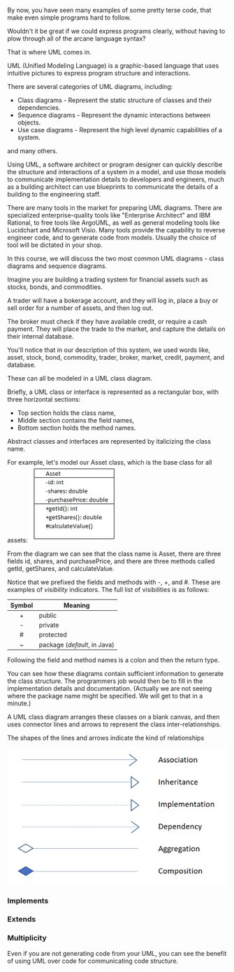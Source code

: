 By now, you have seen many examples of some pretty terse code, that make even simple programs hard to follow.

Wouldn't it be great if we could express programs clearly, without having to plow through all of the arcane language syntax?

That is where UML comes in.

UML (Unified Modeling Language) is a graphic-based language that uses intuitive pictures to express program structure and interactions.

There are several categories of UML diagrams, including:
* Class diagrams - Represent the static structure of classes and their dependencies.
* Sequence diagrams - Represent the dynamic interactions between objects.
* Use case diagrams - Represent the high level dynamic capabilities of a system. 

and many others.

Using UML, a software architect or program designer can quickly describe the structure and interactions of a system in a model, and 
use those models to communicate implementation details to developers and engineers, much as a building architect can use blueprints to communicate the details of a building to the engineering staff. 

There are many tools in the market for preparing UML diagrams. There are specialized enterprise-quality tools like "Enterprise Architect" and IBM Rational, to free tools like ArgoUML, as well as general modeling tools like Lucidchart and Microsoft Visio. Many tools provide the capability to reverse engineer code, and to generate code from models. Usually the choice of tool will be dictated in your shop.

In this course, we will discuss the two most common UML diagrams - class diagrams and sequence diagrams. 

Imagine you are building a trading system for financial assets such as stocks, bonds, and commodities.

A trader will have a bokerage account, and they will log in, place a buy or sell order for a number of assets, and then log out. 

The broker must check if they have available credit, or require a cash payment. They will place the trade to the market, and capture the details on their internal database.

You'll notice that in our description of this system, we used words like, asset, stock, bond, commodity, trader, broker, market, credit, payment, and database.

These can all be modeled in a UML class diagram.

Briefly, a UML class or interface is represented as a rectangular box, with three horizontal sections:

* Top section holds the class name, 
* Middle section contains the field names, 
* Bottom section holds the method names.

Abstract classes and interfaces are represented by italicizing the class name. 

For example, let's model our Asset class, which is the base class for all assets:
![](resources/asset-class.png)

From the diagram we can see that the class name is Asset, there are three fields id, shares, and purchasePrice, and there are three methods called getId, getShares, and calculateValue.

Notice that we prefixed the fields and methods with -, +, and #. These are examples of _visibility_ indicators. The full list of visibilities is as follows:

|Symbol|Meaning|
|:---:|---|
|+|public|
|-|private|
|#|protected|
|~|package (_default_, in Java)|

Following the field and method names is a colon and then the return type.

You can see how these diagrams contain sufficient information to generate the class structure. The programmers job would then be to fill in the implementation details and documentation. (Actually we are not seeing where the package name might be specified. We will get to that in a minute.)

A UML class diagram arranges these classes on a blank canvas, and then uses connector lines and arrows to represent the class inter-relationships.

The shapes of the lines and arrows indicate the kind of relationships

![](resources/connectors.png)

### Implements
### Extends
### Multiplicity

Even if you are not generating code from your UML, you can see the benefit of using UML over code for communicating code structure.







